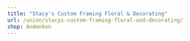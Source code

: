 ```yaml
---
title: "Stacy's Custom Framing Floral & Decorating"
url: /union/stacys-custom-framing-floral-und-decorating/
shop: Andenken
---
```

